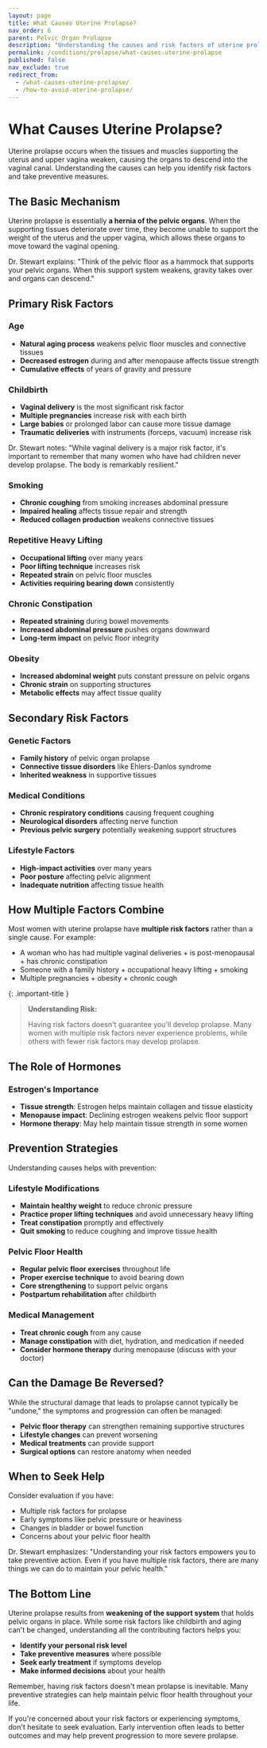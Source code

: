 ```yaml
---
layout: page
title: What Causes Uterine Prolapse?
nav_order: 6
parent: Pelvic Organ Prolapse
description: "Understanding the causes and risk factors of uterine prolapse"
permalink: /conditions/prolapse/what-causes-uterine-prolapse
published: false
nav_exclude: true
redirect_from:
  - /what-causes-uterine-prolapse/
  - /how-to-avoid-uterine-prolapse/
---
```


# What Causes Uterine Prolapse?

Uterine prolapse occurs when the tissues and muscles supporting the uterus and upper vagina weaken, causing the organs to descend into the vaginal canal. Understanding the causes can help you identify risk factors and take preventive measures.

## The Basic Mechanism

Uterine prolapse is essentially **a hernia of the pelvic organs**. When the supporting tissues deteriorate over time, they become unable to support the weight of the uterus and the upper vagina, which allows these organs to move toward the vaginal opening.

Dr. Stewart explains: "Think of the pelvic floor as a hammock that supports your pelvic organs. When this support system weakens, gravity takes over and organs can descend."

## Primary Risk Factors

### Age
- **Natural aging process** weakens pelvic floor muscles and connective tissues
- **Decreased estrogen** during and after menopause affects tissue strength
- **Cumulative effects** of years of gravity and pressure

### Childbirth
- **Vaginal delivery** is the most significant risk factor
- **Multiple pregnancies** increase risk with each birth
- **Large babies** or prolonged labor can cause more tissue damage
- **Traumatic deliveries** with instruments (forceps, vacuum) increase risk

Dr. Stewart notes: "While vaginal delivery is a major risk factor, it's important to remember that many women who have had children never develop prolapse. The body is remarkably resilient."

### Smoking
- **Chronic coughing** from smoking increases abdominal pressure
- **Impaired healing** affects tissue repair and strength
- **Reduced collagen production** weakens connective tissues

### Repetitive Heavy Lifting
- **Occupational lifting** over many years
- **Poor lifting technique** increases risk
- **Repeated strain** on pelvic floor muscles
- **Activities requiring bearing down** consistently

### Chronic Constipation
- **Repeated straining** during bowel movements
- **Increased abdominal pressure** pushes organs downward
- **Long-term impact** on pelvic floor integrity

### Obesity
- **Increased abdominal weight** puts constant pressure on pelvic organs
- **Chronic strain** on supporting structures
- **Metabolic effects** may affect tissue quality

## Secondary Risk Factors

### Genetic Factors
- **Family history** of pelvic organ prolapse
- **Connective tissue disorders** like Ehlers-Danlos syndrome
- **Inherited weakness** in supportive tissues

### Medical Conditions
- **Chronic respiratory conditions** causing frequent coughing
- **Neurological disorders** affecting nerve function
- **Previous pelvic surgery** potentially weakening support structures

### Lifestyle Factors
- **High-impact activities** over many years
- **Poor posture** affecting pelvic alignment
- **Inadequate nutrition** affecting tissue health

## How Multiple Factors Combine

Most women with uterine prolapse have **multiple risk factors** rather than a single cause. For example:

- A woman who has had multiple vaginal deliveries + is post-menopausal + has chronic constipation
- Someone with a family history + occupational heavy lifting + smoking
- Multiple pregnancies + obesity + chronic cough

{: .important-title }
> **Understanding Risk:** 
>
> Having risk factors doesn't guarantee you'll develop prolapse. Many women with multiple risk factors never experience problems, while others with fewer risk factors may develop prolapse.

## The Role of Hormones

### Estrogen's Importance
- **Tissue strength**: Estrogen helps maintain collagen and tissue elasticity
- **Menopause impact**: Declining estrogen weakens pelvic floor support
- **Hormone therapy**: May help maintain tissue strength in some women

## Prevention Strategies

Understanding causes helps with prevention:

### Lifestyle Modifications
- **Maintain healthy weight** to reduce chronic pressure
- **Practice proper lifting techniques** and avoid unnecessary heavy lifting
- **Treat constipation** promptly and effectively
- **Quit smoking** to reduce coughing and improve tissue health

### Pelvic Floor Health
- **Regular pelvic floor exercises** throughout life
- **Proper exercise technique** to avoid bearing down
- **Core strengthening** to support pelvic organs
- **Postpartum rehabilitation** after childbirth

### Medical Management
- **Treat chronic cough** from any cause
- **Manage constipation** with diet, hydration, and medication if needed
- **Consider hormone therapy** during menopause (discuss with your doctor)

## Can the Damage Be Reversed?

While the structural damage that leads to prolapse cannot typically be "undone," the symptoms and progression can often be managed:

- **Pelvic floor therapy** can strengthen remaining supportive structures
- **Lifestyle changes** can prevent worsening
- **Medical treatments** can provide support
- **Surgical options** can restore anatomy when needed

## When to Seek Help

Consider evaluation if you have:
- Multiple risk factors for prolapse
- Early symptoms like pelvic pressure or heaviness
- Changes in bladder or bowel function
- Concerns about your pelvic floor health

Dr. Stewart emphasizes: "Understanding your risk factors empowers you to take preventive action. Even if you have multiple risk factors, there are many things we can do to maintain your pelvic health."

## The Bottom Line

Uterine prolapse results from **weakening of the support system** that holds pelvic organs in place. While some risk factors like childbirth and aging can't be changed, understanding all the contributing factors helps you:

- **Identify your personal risk level**
- **Take preventive measures** where possible
- **Seek early treatment** if symptoms develop
- **Make informed decisions** about your health

Remember, having risk factors doesn't mean prolapse is inevitable. Many preventive strategies can help maintain pelvic floor health throughout your life.

If you're concerned about your risk factors or experiencing symptoms, don't hesitate to seek evaluation. Early intervention often leads to better outcomes and may help prevent progression to more severe prolapse.